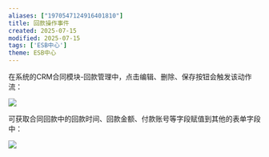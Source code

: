 ```yaml
---
aliases: ["1970547124916401810"]
title: 回款操作事件
created: 2025-07-15
modified: 2025-07-15
tags: ['ESB中心']
theme: ESB中心
---
```


在系统的CRM合同模块-回款管理中，点击编辑、删除、保存按钮会触发该动作流：

![](0acd5c1cf2e9404da617b89a85104a58.jpg)

可获取合同回款中的回款时间、回款金额、付款账号等字段赋值到其他的表单字段中：

![](0646aad198dc56b85387882f2475dc50.jpg)